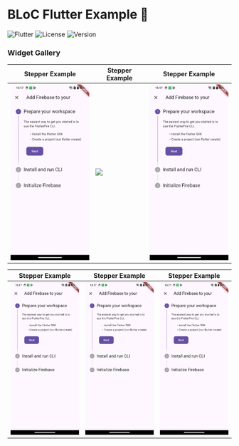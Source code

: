 
# BLoC Flutter Example 🚀

![Flutter](https://img.shields.io/badge/Flutter%20-%20Special%20Widgets%20-%20)
![License](https://img.shields.io/badge/license-MIT-green.svg)
![Version](https://img.shields.io/badge/version-1.0.0-brightgreen.svg)


### Widget Gallery

| Stepper Example | Stepper Example | Stepper Example |
|-----------------|-----------------|-----------------|
| <img src="https://github.com/ajazify/git_image/blob/main/stepper_example.png?raw=true" width="200"/> | <img src="[https://github.com/ajazify/git_image/blob/main/stepper_example.png](https://github.com/ajazify/git_image/blob/main/sliver_app_bar_example.png)?raw=true" width="200"/> | <img src="https://github.com/ajazify/git_image/blob/main/stepper_example.png?raw=true" width="200"/> |

| Stepper Example | Stepper Example | Stepper Example |
|-----------------|-----------------|-----------------|
| <img src="https://github.com/ajazify/git_image/blob/main/stepper_example.png?raw=true" width="200"/> | <img src="https://github.com/ajazify/git_image/blob/main/stepper_example.png?raw=true" width="200"/> | <img src="https://github.com/ajazify/git_image/blob/main/stepper_example.png?raw=true" width="200"/> |
